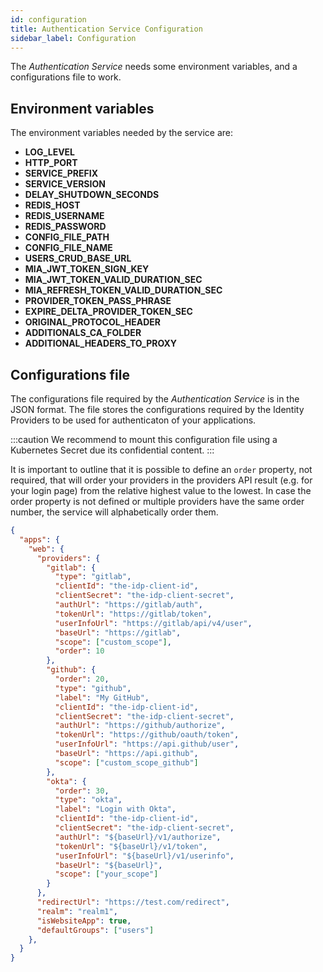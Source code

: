 ```yaml
---
id: configuration
title: Authentication Service Configuration
sidebar_label: Configuration
---
```

The _Authentication Service_ needs some environment variables, and a configurations file to work.

## Environment variables

The environment variables needed by the service are:

- **LOG_LEVEL**
- **HTTP_PORT**
- **SERVICE_PREFIX**
- **SERVICE_VERSION**
- **DELAY_SHUTDOWN_SECONDS**
- **REDIS_HOST**
- **REDIS_USERNAME**
- **REDIS_PASSWORD**
- **CONFIG_FILE_PATH**
- **CONFIG_FILE_NAME**
- **USERS_CRUD_BASE_URL**
- **MIA_JWT_TOKEN_SIGN_KEY**
- **MIA_JWT_TOKEN_VALID_DURATION_SEC**
- **MIA_REFRESH_TOKEN_VALID_DURATION_SEC**
- **PROVIDER_TOKEN_PASS_PHRASE**
- **EXPIRE_DELTA_PROVIDER_TOKEN_SEC**
- **ORIGINAL_PROTOCOL_HEADER**
- **ADDITIONALS_CA_FOLDER**
- **ADDITIONAL_HEADERS_TO_PROXY**

## Configurations file

The configurations file required by the _Authentication Service_ is in the JSON format. The file stores the configurations required by the Identity Providers to be used for authenticaton of your applications.

:::caution 
We recommend to mount this configuration file using a Kubernetes Secret due its confidential content.
:::

It is important to outline that it is possible to define an `order` property, not required, that will order your providers in the providers API result (e.g. for your login page) from the relative highest value to the lowest. In case the order property is not defined or multiple providers have the same order number, the service will alphabetically order them.

```json
{
  "apps": {
    "web": {
      "providers": {
        "gitlab": {
          "type": "gitlab",
          "clientId": "the-idp-client-id",
          "clientSecret": "the-idp-client-secret",
          "authUrl": "https://gitlab/auth",
          "tokenUrl": "https://gitlab/token",
          "userInfoUrl": "https://gitlab/api/v4/user",
          "baseUrl": "https://gitlab",
          "scope": ["custom_scope"],
          "order": 10
        },
        "github": {
          "order": 20,
          "type": "github",
          "label": "My GitHub",
          "clientId": "the-idp-client-id",
          "clientSecret": "the-idp-client-secret",
          "authUrl": "https://github/authorize",
          "tokenUrl": "https://github/oauth/token",
          "userInfoUrl": "https://api.github/user",
          "baseUrl": "https://api.github",
          "scope": ["custom_scope_github"]
        },
        "okta": {
          "order": 30,
          "type": "okta",
          "label": "Login with Okta",
          "clientId": "the-idp-client-id",
          "clientSecret": "the-idp-client-secret",
          "authUrl": "${baseUrl}/v1/authorize",
          "tokenUrl": "${baseUrl}/v1/token",
          "userInfoUrl": "${baseUrl}/v1/userinfo",
          "baseUrl": "${baseUrl}",
          "scope": ["your_scope"]
        }
      },
      "redirectUrl": "https://test.com/redirect",
      "realm": "realm1",
      "isWebsiteApp": true,
      "defaultGroups": ["users"]
    },
  }
}
```
